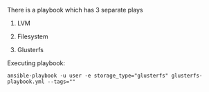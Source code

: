 There is a playbook which has 3 separate plays

1. LVM

2. Filesystem

3. Glusterfs

Executing playbook:
```
ansible-playbook -u user -e storage_type="glusterfs" glusterfs-playbook.yml --tags=""
```
